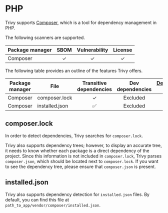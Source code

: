 # PHP

Trivy supports [Composer][composer], which is a tool for dependency management in PHP.

The following scanners are supported.

| Package manager | SBOM  | Vulnerability | License |
| --------------- | :---: | :-----------: | :-----: |
| Composer        |   ✓   |       ✓       |    ✓    |

The following table provides an outline of the features Trivy offers.


| Package manager | File          | Transitive dependencies | Dev dependencies | [Dependency graph][dependency-graph] | Position |
|-----------------|---------------|:-----------------------:|:----------------:|:------------------------------------:|:--------:|
| Composer        | composer.lock |            ✓            |     Excluded     |                  ✓                   |    ✓     |
| Composer        | installed.json |            ✅            |     Excluded     |        -         |    ✓     |    ✓    |

## composer.lock
In order to detect dependencies, Trivy searches for `composer.lock`.

Trivy also supports dependency trees; however, to display an accurate tree, it needs to know whether each package is a direct dependency of the project.
Since this information is not included in `composer.lock`, Trivy parses `composer.json`, which should be located next to `composer.lock`.
If you want to see the dependency tree, please ensure that `composer.json` is present.

## installed.json
Trivy also supports dependency detection for `installed.json` files. By default, you can find this file at `path_to_app/vendor/composer/installed.json`.

[composer]: https://getcomposer.org/
[dependency-graph]: ../../configuration/reporting.md#show-origins-of-vulnerable-dependencies